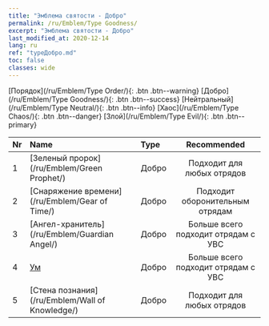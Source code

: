 ```yaml
---
title: "Эмблема святости - Добро"
permalink: /ru/Emblem/Type Goodness/
excerpt: "Эмблема святости - Добро"
last_modified_at: 2020-12-14
lang: ru
ref: "typeДобро.md"
toc: false
classes: wide
---
```


  [Порядок](/ru/Emblem/Type Order/){: .btn .btn--warning}   [Добро](/ru/Emblem/Type Goodness/){: .btn .btn--success}   [Нейтральный](/ru/Emblem/Type Neutral/){: .btn .btn--info}   [Хаос](/ru/Emblem/Type Chaos/){: .btn .btn--danger}   [Злой](/ru/Emblem/Type Evil/){: .btn .btn--primary} 

  |  Nr  |             Name            |    Type    |   Recommended   |
  |:-----|:----------------------------|:-----------|:---------------:|
  | 1 | [Зеленый пророк](/ru/Emblem/Green Prophet/) | Добро | Подходит для любых отрядов | 
  | 2 | [Снаряжение времени](/ru/Emblem/Gear of Time/) | Добро | Подходит оборонительным отрядам | 
  | 3 | [Ангел-хранитель](/ru/Emblem/Guardian Angel/) | Добро | Больше всего подходит отрядам с УВС | 
  | 4 | [Ум](/ru/Emblem/Witness/) | Добро | Больше всего подходит отрядам с УВС | 
  | 5 | [Стена познания](/ru/Emblem/Wall of Knowledge/) | Добро | Подходит для любых отрядов | 
